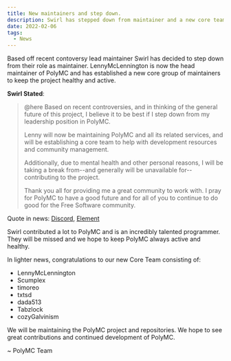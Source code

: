 ```yaml
---
title: New maintainers and step down.
description: Swirl has stepped down from maintainer and a new core team has been established.
date: 2022-02-06
tags:
  - News
---
```


Based off recent contoversy lead maintainer Swirl has decided to step down from their role as maintainer. LennyMcLennington is now the head maintainer of PolyMC and has established a new core group of maintainers to keep the project healthy and active.

**Swirl Stated**:
> @here Based on recent controversies, and in thinking of the general future of this project, I believe it to be best if I step down from my leadership position in PolyMC.
>
> Lenny will now be maintaining PolyMC and all its related services, and will be establishing a core team to help with development resources and community management.
>
> Additionally, due to mental health and other personal reasons, I will be taking a break from--and generally will be unavailable for--contributing to the project.
>
> Thank you all for providing me a great community to work with. I pray for PolyMC to have a good future and for all of you to continue to do good for the Free Software community.

Quote in news: [Discord](https://discordapp.com/channels/923671181020766230/923672379144671263/939731859431100416), [Element](https://matrix.to/#/!oOkwnJBCfVOMgEOp:polymc.org/$yGu0hoOB36_bSVPnV8msXAHl7or12JHch7axAoCe-RY?via=polymc.org&via=swirl.funny.cl&via=matrix.org)

Swirl contributed a lot to PolyMC and is an incredibly talented programmer. 
They will be missed and we hope to keep PolyMC always active and healthy.

In lighter news, congratulations to our new Core Team consisting of:
- LennyMcLennington
- Scumplex
- timoreo
- txtsd
- dada513
- Tabzlock
- cozyGalvinism

We will be maintaining the PolyMC project and repositories. We hope to see great contributions and continued development of PolyMC.

~ PolyMC Team
